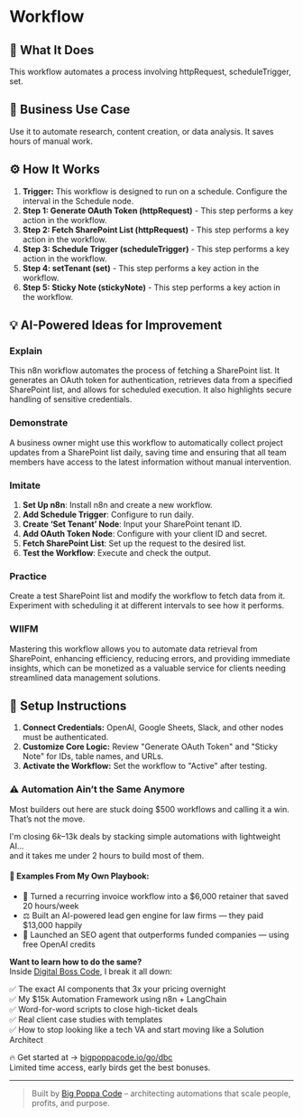 # Workflow

## 🚀 What It Does
This workflow automates a process involving httpRequest, scheduleTrigger, set.

## 💼 Business Use Case
Use it to automate research, content creation, or data analysis. It saves hours of manual work.

## ⚙️ How It Works
1.  **Trigger:** This workflow is designed to run on a schedule. Configure the interval in the Schedule node.
2. **Step 1: Generate OAuth Token (httpRequest)** - This step performs a key action in the workflow.
3. **Step 2: Fetch SharePoint List (httpRequest)** - This step performs a key action in the workflow.
4. **Step 3: Schedule Trigger (scheduleTrigger)** - This step performs a key action in the workflow.
5. **Step 4: setTenant (set)** - This step performs a key action in the workflow.
6. **Step 5: Sticky Note (stickyNote)** - This step performs a key action in the workflow.

## 💡 AI-Powered Ideas for Improvement
### Explain
This n8n workflow automates the process of fetching a SharePoint list. It generates an OAuth token for authentication, retrieves data from a specified SharePoint list, and allows for scheduled execution. It also highlights secure handling of sensitive credentials.

### Demonstrate
A business owner might use this workflow to automatically collect project updates from a SharePoint list daily, saving time and ensuring that all team members have access to the latest information without manual intervention.

### Imitate
1. **Set Up n8n**: Install n8n and create a new workflow.
2. **Add Schedule Trigger**: Configure to run daily.
3. **Create ‘Set Tenant’ Node**: Input your SharePoint tenant ID.
4. **Add OAuth Token Node**: Configure with your client ID and secret.
5. **Fetch SharePoint List**: Set up the request to the desired list.
6. **Test the Workflow**: Execute and check the output.

### Practice
Create a test SharePoint list and modify the workflow to fetch data from it. Experiment with scheduling it at different intervals to see how it performs.

### WIIFM
Mastering this workflow allows you to automate data retrieval from SharePoint, enhancing efficiency, reducing errors, and providing immediate insights, which can be monetized as a valuable service for clients needing streamlined data management solutions.

## 🔧 Setup Instructions
1. **Connect Credentials:** OpenAI, Google Sheets, Slack, and other nodes must be authenticated.
2. **Customize Core Logic:** Review "Generate OAuth Token" and "Sticky Note" for IDs, table names, and URLs.
3. **Activate the Workflow:** Set the workflow to "Active" after testing.

### ⚠️ Automation Ain’t the Same Anymore

Most builders out here are stuck doing $500 workflows and calling it a win.  
That’s not the move.  

I'm closing $6k–$13k deals by stacking simple automations with lightweight AI...  
and it takes me under 2 hours to build most of them.

#### 🧠 Examples From My Own Playbook:
- 🔁 Turned a recurring invoice workflow into a $6,000 retainer that saved 20 hours/week  
- ⚖️ Built an AI-powered lead gen engine for law firms — they paid $13,000 happily  
- 🚀 Launched an SEO agent that outperforms funded companies — using free OpenAI credits  

**Want to learn how to do the same?**  
Inside [Digital Boss Code](https://bigpoppacode.io/go/dbc), I break it all down:

✅ The exact AI components that 3x your pricing overnight  
✅ My $15k Automation Framework using n8n + LangChain  
✅ Word-for-word scripts to close high-ticket deals  
✅ Real client case studies with templates  
✅ How to stop looking like a tech VA and start moving like a Solution Architect  

🔥 Get started at → [bigpoppacode.io/go/dbc](https://bigpoppacode.io/go/dbc)  
Limited time access, early birds get the best bonuses.

---
> Built by [Big Poppa Code](https://bigpoppacode.io) – architecting automations that scale people, profits, and purpose.
